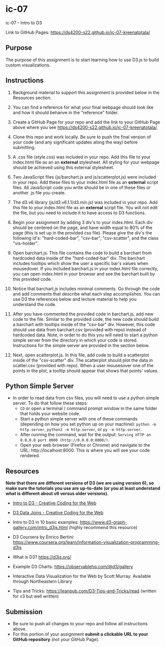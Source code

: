 # ic-07
ic-07 - Intro to D3

Link to GitHub Pages: https://ds4200-s22.github.io/ic-07-kreenatotala/

## Purpose

The purpose of this assignment is to start learning how to use D3.js to build custom visualizations.  

## Instructions

1. Background material to support this assignment is provided below in the Resources section.  

1. You can find a reference for what your final webpage should look like and how it should behanve in the "reference" folder. 

1. Create a GitHub Page for your repo and add the link to your GitHub Page above where you see https://ds4200-s22.github.io/ic-07-kreenatotala/. 

1. Clone this repo and work locally. Be sure to push the final version of your code (and any significant updates along the way) before submitting. 

1. A .css file (style.css) was included in your repo. Add this file to your index.html file as an an **external** stylesheet. All styling for your webpage should be achieved using this external stylesheet.  

1. Two JavaScript files (js/barchart.js and js/scatterplot.js) were included in your repo. Add these files to your index.html file as an **external** script files. All JavaScript code you write should be in one of these files or another .js file you create. 

1. The d3.v6 library (js/d3.v6.1.1/d3.min.js) was included in your repo. Add this file to your index.html file as an **external** script file. You will not edit the file, but you need to include it to have access to D3 functions.     

1. Begin your assignment by adding 3 div's to your index.html. Each div should be centered on the page, and have width equal to 80% of the page (this is set up in the provided css file). Please give the div's the following id's: "hard-coded-bar", "csv-bar", "csv-scatter", and the class "vis-holder".  

1. Open barchart.js. This file contains the code to build a barchart from hardcoded data inside of the "hard-coded-bar" div. The barchart includes tooltips which show the user a specific bar's values when mousedover. If you included barchart.js in your index.html file correctly, you can open index.html in your browser and see the barchart built by this provided code.

1. Notice that barchart.js includes minimal comments. Go through the code and add comments that describe what each step accomplishes. You can use D3 the references below and lecture material to help you understand the code.

1. After you have commented the provided code in barchart.js, add new code to the file. Similar to the provided code, the new code should build a barchart with tooltips inside of the "csv-bar" div. However, this code should use data from barchart.csv (provided with repo) instead of hardcoded data. Note, in order to do this you will need to start a python simple server from the directory in which your code is stored. Instructions for the simple server are provided in the section below.         

1. Next, open scatterplot.js. In this file, add code to build a scatterplot inside of the "csv-scatter" div. The scatterplot should plot the data in scatter.csv (provided with repo). When a user mousesover one of the points in the plot, a tooltip should appear that shows that points' values.    

## Python Simple Server

- In order to read data from csv files, you will need to use a python simple server. To do that follow these steps:
  - `CD` or open a terminal / command prompt window in the same folder that holds your website code.
  - Start a python simple server with one of these commands (depending on how you set python up on your machine): `python -m http.server`, `python3 -m http.server`, or `py -m http.server`. 
  - After running the command, wait for the output: `Serving HTTP on 0.0.0.0 port 8000 (http://0.0.0.0:8000/)`.
  - Open your web browser (Firefox or Chrome) and navigate to the URL: http://localhost:8000. This is where you will see your code rendered. 

## Resources 

**Note that there are different versions of D3 (we are using version 6), so make sure the tutorials you use are up-to-date (or you at least understand what is different about v6 versus older versions).**

* [Intro to D3 - Creative Coding for the Web](https://www.fluidencodings.com/teaching-materials/cc-for-the-web/v1/page.php?pid=svg)

* [D3 Data Joins - Creative Coding for the Web](https://www.fluidencodings.com/teaching-materials/cc-for-the-web/v1/page.php?pid=data-joins) 

* Intro to D3 in 10 basic examples: https://www.d3-graph-gallery.com/intro_d3js.html (highly recommend this resource)

* D3 Coursera by Enrico Bertini: https://www.coursera.org/learn/information-visualization-programming-d3js

* What is D3? https://d3js.org/

* Example D3 Charts: https://observablehq.com/@d3/gallery

* Interactive Data Visualization for the Web by Scott Murray: Available through Northeastern Library

* Tips and Tricks: https://leanpub.com/D3-Tips-and-Tricks/read (written for v3 but well written)


## Submission

* Be sure to push all changes to your repo and follow all instructions above. 
* For this portion of your assignment **submit a clickable URL to your GitHub repository** (not your GitHub Page).  
